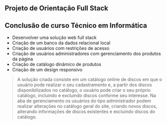 ## Projeto de Orientação Full Stack

## Conclusão de curso Técnico em Informática
* Desenvolver uma solução web full stack
* Criação de um banco da dados relacional local
* Criação de usuários com restrições de acesso
* Criação de usuários administradores com gerenciamento dos produtos da página
* Criação de catálogo dinâmico de produtos
* Criação de um design responsivo
> A solução criada consiste em um catálogo online de discos em que o usuário pode realizar o seu cadastramento e, a partir dos discos disponibilizados no catálogo, o usuário pode criar o seu próprio catálogo, incluindo e excluindo discos conforme seu interesse.
> Na aba de gerenciamento os usuários do tipo administrador podem realizar alterações no catálogo geral do site, criando novos discos, alterando informações de discos existentes e excluindo discos do catálogo.
